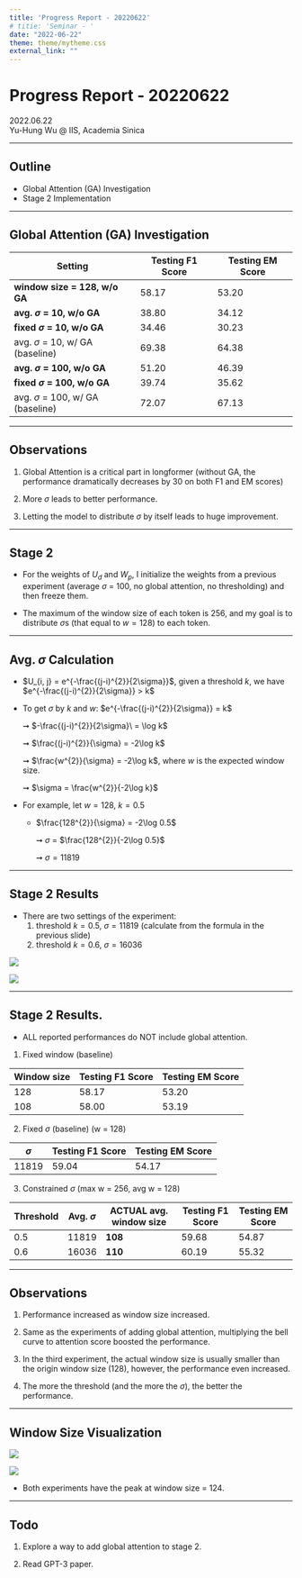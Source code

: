 ```yaml
---
title: 'Progress Report - 20220622'
# titie: 'Seminar - '
date: "2022-06-22"
theme: theme/mytheme.css
external_link: ""
---
```


# Progress Report - 20220622 <!-- .element: class="title" -->

<div class="title-name">
2022.06.22 <br>
Yu-Hung Wu @ IIS, Academia Sinica
</div>

---

## Outline

- Global Attention (GA) Investigation
- Stage 2 Implementation

---

## Global Attention (GA) Investigation

| Setting                               | Testing F1 Score | Testing EM Score |
| ------------------------------------- | ---------------- | ---------------- |
| **window size = 128, w/o GA**         | 58.17            | 53.20            |
| **avg. $\sigma$ = 10, w/o GA**        | 38.80            | 34.12            |
| **fixed $\sigma$ = 10, w/o GA**       | 34.46            | 30.23            |
| avg. $\sigma$ = 10, w/ GA (baseline)  | 69.38            | 64.38            |
| **avg. $\sigma$ = 100, w/o GA**       | 51.20            | 46.39            |
| **fixed $\sigma$ = 100, w/o GA**      | 39.74            | 35.62            |
| avg. $\sigma$ = 100, w/ GA (baseline) | 72.07            | 67.13            |

---

## Observations

1. Global Attention is a critical part in longformer (without GA, the performance dramatically decreases by 30 on both F1 and EM scores)

2. More $\sigma$ leads to better performance.

3. Letting the model to distribute $\sigma$ by itself leads to huge improvement.

---

## Stage 2

* For the weights of $U_{d}$ and $W_{p}$, I initialize the weights from a previous experiment (average $\sigma$ = 100, no global attention, no thresholding) and then freeze them.

* The maximum of the window size of each token is 256, and my goal is to distribute $\sigma$s (that equal to $w = 128$) to each token.

---

## Avg. $\sigma$ Calculation

* $U_{i, j} = e^{-\frac{(j-i)^{2}}{2\sigma}\}$, given a threshold $k$, we have $e^{-\frac{(j-i)^{2}}{2\sigma}\} > k$
* To get $\sigma$ by $k$ and $w$: $e^{-\frac{(j-i)^{2}}{2\sigma}\} = k$ 

    ➞  $-\frac{(j-i)^{2}}{2\sigma}\ = \log k$

    ➞  $\frac{(j-i)^{2}}{\sigma} = -2\log k$ 

    ➞  $\frac{w^{2}}{\sigma} = -2\log k$, where $w$ is the expected window size.

    ➞  $\sigma = \frac{w^{2}}{-2\log k}$

* For example, let $w = 128$, $k = 0.5$
  * $\frac{128^{2}}{\sigma} = -2\log 0.5$

    ➞ $\sigma$ = $\frac{128^{2}}{-2\log 0.5}$ 

    ➞ $\sigma = 11819$

---

## Stage 2 Results

* There are two settings of the experiment:
  1. threshold $k = 0.5$, $\sigma = 11819$ (calculate from the formula in the previous slide)
  2. threshold $k = 0.6$, $\sigma = 16036$


<div id="left"> 

![](attachments/2022-06-20-15-28-48.png) <!-- .element: class="img100" -->

</div>
<div id="right">

![](attachments/2022-06-20-15-30-59.png) <!-- .element: class="img100" -->

</div>

---

## Stage 2 Results.

* ALL reported performances do NOT include global attention.

1. Fixed window (baseline)

| Window size | Testing F1 Score | Testing EM Score |
| ----------- | ---------------- | ---------------- |
| 128         | 58.17            | 53.20            |
| 108         | 58.00            | 53.19            |

2. Fixed $\sigma$ (baseline) (w = 128)

| $\sigma$ | Testing F1 Score | Testing EM Score |
| -------- | ---------------- | ---------------- |
| 11819    | 59.04            | 54.17            |

3. Constrained $\sigma$ (max w = 256, avg w = 128)

| Threshold | Avg. $\sigma$ | ACTUAL avg. window size | Testing F1 Score | Testing EM Score |
| --------- | ------------- | ----------------------- | ---------------- | ---------------- |
| 0.5       | 11819         | **108**                 | 59.68            | 54.87            |
| 0.6       | 16036         | **110**                 | 60.19            | 55.32            |

---

## Observations

1. Performance increased as window size increased.

2. Same as the experiments of adding global attention, multiplying the bell curve to attention score boosted the performance.

3. In the third experiment, the actual window size is usually smaller than the origin window size (128), however, the performance even increased.

4. The more the threshold (and the more the $\sigma$), the better the performance.


---

## Window Size Visualization


<div id="left"> 

![](attachments/2022-06-22-09-54-30.png) <!-- .element: class="img110" -->

</div>
<div id="right">

![](attachments/2022-06-22-01-02-00.png) <!-- .element: class="img110" -->

</div>

* Both experiments have the peak at window size = 124.

---

## Todo

1. Explore a way to add global attention to stage 2.

2. Read GPT-3 paper.